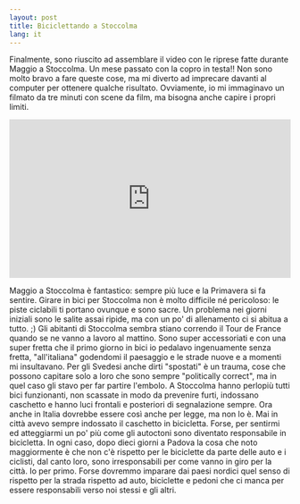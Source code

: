 ```yaml
---
layout: post
title: Biciclettando a Stoccolma
lang: it
---
```


Finalmente, sono riuscito ad assemblare il video con le riprese fatte durante Maggio a Stoccolma. Un mese passato con la copro in testa!! Non sono molto bravo a fare queste cose, ma mi diverto ad imprecare davanti al computer per ottenere qualche risultato. Ovviamente, io mi immaginavo un filmato da tre minuti con scene da film, ma bisogna anche capire i propri limiti.

<div style="padding:56.25% 0 0 0;position:relative;"><iframe src="https://player.vimeo.com/video/130678460?title=0&byline=0&portrait=0" style="position:absolute;top:0;left:0;width:100%;height:100%;" frameborder="0" allow="autoplay; fullscreen; picture-in-picture" allowfullscreen></iframe></div><script src="https://player.vimeo.com/api/player.js"></script>

Maggio a Stoccolma &egrave; fantastico: sempre pi&ugrave; luce e la Primavera si fa sentire. Girare in bici per Stoccolma non &egrave; molto difficile n&eacute; pericoloso: le piste ciclabili ti portano ovunque e sono sacre. Un problema nei giorni iniziali sono le salite assai ripide, ma con un po' di allenamento ci si abitua a tutto. ;)
Gli abitanti di Stoccolma sembra stiano correndo il Tour de France quando se ne vanno a lavoro al mattino. Sono super accessoriati e con una super fretta che il primo giorno in bici io pedalavo ingenuamente senza fretta, "all'italiana" godendomi il paesaggio e le strade nuove e a momenti mi insultavano. Per gli Svedesi anche dirti "spostati" &egrave; un trauma, cose che possono capitare solo a loro che sono sempre "politically correct", ma in quel caso gli stavo per far partire l'embolo.
A Stoccolma hanno perlopi&ugrave; tutti bici funzionanti, non scassate in modo da prevenire furti, indossano caschetto e hanno luci frontali e posteriori di segnalazione sempre. Ora anche in Italia dovrebbe essere cos&igrave; anche per legge, ma non lo &egrave;. Mai in citt&agrave; avevo sempre indossato il caschetto in bicicletta. Forse, per sentirmi ed atteggiarmi un po' pi&ugrave; come gli autoctoni sono diventato responsabile in bicicletta.
In ogni caso, dopo dieci giorni a Padova la cosa che noto maggiormente &egrave; che non c'&egrave; rispetto per le biciclette da parte delle auto e i ciclisti, dal canto loro, sono irresponsabili per come vanno in giro per la citt&agrave;. Io per primo.
Forse dovremmo imparare dai paesi nordici quel senso di rispetto per la strada rispetto ad auto, biciclette e pedoni che ci manca per essere responsabili verso noi stessi e gli altri.

